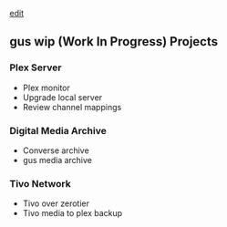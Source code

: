 [edit](https://github.com/christrees/gus.conversehouse.com/edit/main/wip/README.md)

## gus wip (Work In Progress) Projects

### Plex Server

- Plex monitor
- Upgrade local server
- Review channel mappings

### Digital Media Archive

- Converse archive
- gus media archive

### Tivo Network

- Tivo over zerotier
- Tivo media to plex backup
